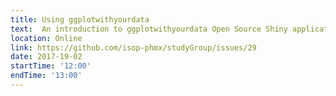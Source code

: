 ```yaml
---
title: Using ggplotwithyourdata
text:  An introduction to ggplotwithyourdata Open Source Shiny application 
location: Online
link: https://github.com/isop-phmx/studyGroup/issues/29
date: 2017-19-02
startTime: '12:00'
endTime: '13:00'
---
```

